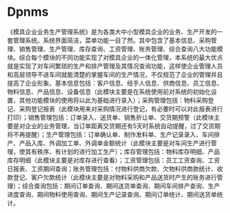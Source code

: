 # Dpnms
 《模具企业业务生产管理系统》是为各类大中小型模具企业的业务、生产开发的一套管理系统。系统界面简洁，菜单功能一目了然。其中包含了基本信息、采购管理、销售管理、生产管理、库存查询、工资管理、账务管理、综合查询八大功能模块。综合每个模块的不同功能实现了对模具企业的一体化管理，本系统的最大优点就是实现了对车间繁琐的生产和排产管理及其情况查询功能，这样使企业管理人员和高层领导不进车间就能清楚的掌握车间的生产情况，不仅规范了企业的管理并且提高了企业形象。基本信息包括：客户信息、经手人信息、供商信息、员工信息、物料信息、产品信息、设备信息（此模块主要是在系统使用前对系统的初始化设置，其他功能模块的使用将以此为基础进行录入）；采购管理包括：物料采购登记、采购登记报表（此模块用来对采购情况进行登记，有必要时可以对此报表进行打印）；销售管理包括：订单录入、送货单、销售折让单、交货期预警（此模块主要是对企业的业务管理，当订单距离交货期还有5天时系统自动提醒，过了交货期将不再提醒）；生产管理包括：订单确认单、制作发料单、生产记录录入、车间排产、产品入库、外调加工单、外调单金额统计（此模块主要是对车间生产进行管理，使其有秩序、有计划的进行加工生产）；库存管理包括：物料库存明细、产品库存明细（此模块主要是对库存进行查看）；工资管理包括：员工工资查询、工资日报表、工资期间查询；账务管理包括：付物料供商欠款、欠物料供商款统计、收款登记、客户欠款统计（此模块主要是对物料采购和产品送货时产生的账务进行管理）；综合查询包括：期间订单查询、期间送货单查询、期间车间排产查询、生产进度查询、期间物料使用查询、期间生产记录查询、期间订单统计、期间送货单统计。   
